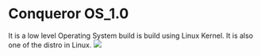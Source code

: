 # Conqueror OS_1.0
It is a low level Operating System build is build using Linux Kernel.
  It is also one of the distro in Linux.
<img src="https://github.com/mahendragandham/Conqueror_1.0/images/image1.jpeg" />
<img crs="https://github.com/mahendragandham/Conqueror_1.0/images/image2.jpeg" />

